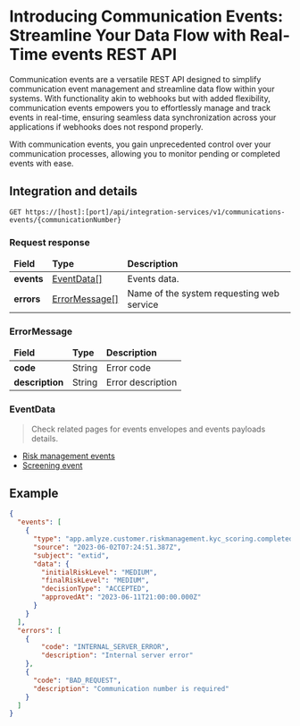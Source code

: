# Introducing Communication Events: Streamline Your Data Flow with Real-Time events REST API

<p>
Communication events are a versatile REST API designed to simplify communication event management and streamline data flow within your systems. 
With functionality akin to webhooks but with added flexibility, communication events empowers you to effortlessly manage and track 
events in real-time, ensuring seamless data synchronization across your applications if webhooks does not respond properly.
</p>

<p>
With communication events, you gain unprecedented control over your communication processes, allowing you to monitor pending or completed events with ease. 
</p>

## Integration and details

`GET https://[host]:[port]/api/integration-services/v1/communications-events/{communicationNumber}`

### Request response

<table>
	<thead>
		<tr>
			<td><b>Field</b></td>
			<td><b>Type</b></td>
			<td><b>Description</b></td>
		</tr>
	</thead>
	<tbody>
		<tr>
			<td><b>events</b></td>
			<td><a href="#EventData">EventData[]</a></td>
			<td>
                Events data.
            </td>
		</tr>
		<tr>
			<td><b>errors</b></td>
			<td><a href="#ErrorMessage">ErrorMessage[]</a></td>
			<td>Name of the system requesting web service</td>
		</tr>
</tbody>
</table>


### ErrorMessage

<table>
	<thead>
		<tr>
			<td><b>Field</b></td>
			<td><b>Type</b></td>
			<td><b>Description</b></td>
		</tr>
	</thead>
	<tbody>
		<tr>
			<td><b>code</b></td>
			<td>String</td>
			<td>Error code</td>
		</tr>
		<tr>
			<td><b>description</b></td>
			<td>String</td>
			<td>Error description</td>
		</tr>
</tbody>
</table>

### EventData

> Check related pages for events envelopes and events payloads details.

* [Risk management events](riskManagementEvents.md)
* [Screening event](screeningEvents.md)


## Example

```json
{
  "events": [
    {
      "type": "app.amlyze.customer.riskmanagement.kyc_scoring.completed",
      "source": "2023-06-02T07:24:51.387Z",
      "subject": "extid",
      "data": {
        "initialRiskLevel": "MEDIUM",
        "finalRiskLevel": "MEDIUM",
        "decisionType": "ACCEPTED",
        "approvedAt": "2023-06-11T21:00:00.000Z"
      }
    }
  ],
  "errors": [
    {
        "code": "INTERNAL_SERVER_ERROR",
        "description": "Internal server error"
    },
    {
      "code": "BAD_REQUEST",
      "description": "Communication number is required"
    }
  ]
}
```